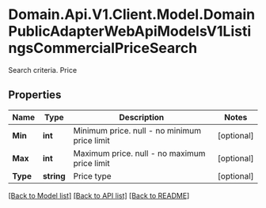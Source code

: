 # Domain.Api.V1.Client.Model.DomainPublicAdapterWebApiModelsV1ListingsCommercialPriceSearch
Search criteria. Price
## Properties

Name | Type | Description | Notes
------------ | ------------- | ------------- | -------------
**Min** | **int** | Minimum price. null - no minimum price limit | [optional] 
**Max** | **int** | Maximum price. null - no maximum price limit | [optional] 
**Type** | **string** | Price type | [optional] 

[[Back to Model list]](../README.md#documentation-for-models) [[Back to API list]](../README.md#documentation-for-api-endpoints) [[Back to README]](../README.md)

